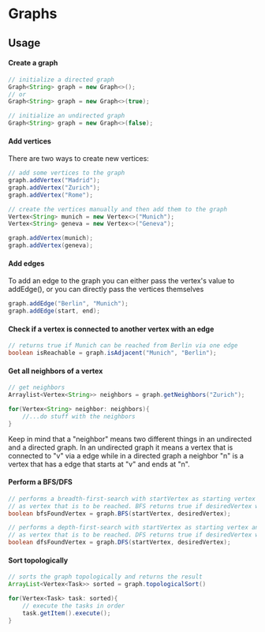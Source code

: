 # Graphs

## Usage

#### Create a graph
```Java
// initialize a directed graph
Graph<String> graph = new Graph<>();
// or
Graph<String> graph = new Graph<>(true);

// initialize an undirected graph
Graph<String> graph = new Graph<>(false);
```

#### Add vertices
There are two ways to create new vertices:

```Java
// add some vertices to the graph
graph.addVertex("Madrid");
graph.addVertex("Zurich");
graph.addVertex("Rome");
```

```Java
// create the vertices manually and then add them to the graph
Vertex<String> munich = new Vertex<>("Munich");
Vertex<String> geneva = new Vertex<>("Geneva");

graph.addVertex(munich);
graph.addVertex(geneva);
```

#### Add edges
To add an edge to the graph you can either pass the vertex's value to addEdge(), or you can directly pass the vertices themselves

```Java
graph.addEdge("Berlin", "Munich");
graph.addEdge(start, end);
```

#### Check if a vertex is connected to another vertex with an edge

```Java
// returns true if Munich can be reached from Berlin via one edge
boolean isReachable = graph.isAdjacent("Munich", "Berlin");
```

#### Get all neighbors of a vertex

```Java
// get neighbors
Arraylist<Vertex<String>> neighbors = graph.getNeighbors("Zurich");

for(Vertex<String> neighbor: neighbors){
    //...do stuff with the neighbors
}
```

Keep in mind that a "neighbor" means two different things in an undirected and a directed graph.
In an undirected graph it means a vertex that is connected to "v" via a edge while in a directed graph a neighbor "n" is a vertex that has a edge that starts at "v" and ends at "n".

#### Perform a BFS/DFS

```Java
// performs a breadth-first-search with startVertex as starting vertex and desiredVertex
// as vertex that is to be reached. BFS returns true if desiredVertex was reached and false otherwise.
boolean bfsFoundVertex = graph.BFS(startVertex, desiredVertex);

// performs a depth-first-search with startVertex as starting vertex and desiredVertex
// as vertex that is to be reached. DFS returns true if desiredVertex was reached and false otherwise.
boolean dfsFoundVertex = graph.DFS(startVertex, desiredVertex);
```

#### Sort topologically

```Java
// sorts the graph topologically and returns the result
ArrayList<Vertex<Task>> sorted = graph.topologicalSort()

for(Vertex<Task> task: sorted){
    // execute the tasks in order
    task.getItem().execute();
}
```